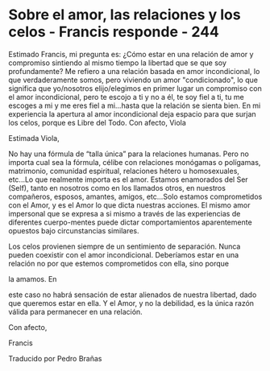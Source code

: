 # Sobre el amor, las relaciones y los celos - Francis responde - 244

Estimado Francis, mi pregunta es: &iquest;C&oacute;mo estar en una relaci&oacute;n de amor y compromiso sintiendo al mismo tiempo la libertad que se que soy profundamente? Me refiero a una relaci&oacute;n basada en amor incondicional, lo que verdaderamente somos, pero viviendo un amor &quot;condicionado&quot;, lo que significa que yo/nosotros elijo/elegimos en primer lugar un compromiso con el amor incondicional, pero te escojo a ti y no a &eacute;l, te soy fiel a ti, tu me escoges a mi y me eres fiel a mi...hasta que la relaci&oacute;n se sienta bien. En mi experiencia la apertura al amor incondicional deja espacio para que surjan los celos, porque es Libre del Todo. Con afecto, Viola

Estimada Viola,

No hay una f&oacute;rmula de &ldquo;talla &uacute;nica&rdquo; para la relaciones humanas. Pero no importa cual sea la f&oacute;rmula, c&eacute;libe con relaciones mon&oacute;gamas o pol&iacute;gamas, matrimonio, comunidad espiritual, relaciones h&eacute;tero u homosexuales, etc...Lo que realmente importa es el amor. Estamos enamorados del Ser (Self), tanto en nosotros como en los llamados otros, en nuestros compa&ntilde;eros, esposos, amantes, amigos, etc...Solo estamos comprometidos con el Amor, y es el Amor lo que dicta nuestras acciones. El mismo amor impersonal que se expresa a si mismo a trav&eacute;s de las experiencias de diferentes cuerpo-mentes puede dictar comportamientos aparentemente opuestos bajo circunstancias similares.

Los celos provienen siempre de un sentimiento de separaci&oacute;n. Nunca pueden coexistir con el amor incondicional. Deber&iacute;amos estar en una relaci&oacute;n no por que estemos comprometidos con ella, sino porque 

la amamos. En

 este caso no habr&aacute; sensaci&oacute;n de estar alienados de nuestra libertad, dado que queremos estar en ella. Y el Amor, y no la debilidad, es la &uacute;nica raz&oacute;n v&aacute;lida para permanecer en una relaci&oacute;n.

Con afecto,

Francis

Traducido por Pedro Bra&ntilde;as

